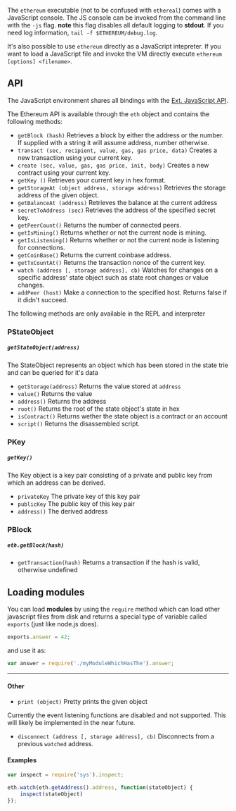 The `ethereum` executable (not to be confused with `ethereal`) comes with a JavaScript console. The JS console can be invoked from the command line with the `-js` flag. **note** this flag disables all default logging to **stdout**. If you need log information, `tail -f $ETHEREUM/debug.log`.

It's also possible to use `ethereum` directly as a JavaScript intepreter. If you want to load a JavaScript file and invoke the VM directly execute `ethereum [options] <filename>`. 

## API

The JavaScript environment shares all bindings with the [Ext. JavaScript API](https://github.com/ethereum/go-ethereum/wiki/PoC-5-JavaScript-API).

The Ethereum API is available through the `eth` object and contains the following methods:

* `getBlock (hash)`
    Retrieves a block by either the address or the number. If supplied with a string it will assume address, number otherwise.
* `transact (sec, recipient, value, gas, gas price, data)`
    Creates a new transaction using your current key.
* `create (sec, value, gas, gas price, init, body)`
    Creates a new contract using your current key.
* `getKey ()`
    Retrieves your current key in hex format.
* `getStorageAt (object address, storage address)`
    Retrieves the storage address of the given object.
* `getBalanceAt (address)`
    Retrieves the balance at the current address
* `secretToAddress (sec)`
    Retrieves the address of the specified secret key.
* `getPeerCount()` 
    Returns the number of connected peers.
* `getIsMining()` 
    Returns whether or not the current node is mining.
* `getIsListening()` 
    Returns whether or not the current node is listening for connections.
* `getCoinBase()` 
    Returns the current coinbase address.
* `getTxCountAt()` 
    Returns the transaction nonce of the current key.
* `watch (address [, storage address], cb)`
    Watches for changes on a specific address' state object such as state root changes or value changes.
* `addPeer (host)`
    Make a connection to the specified host. Returns false if it didn't succeed.

The following methods are only available in the REPL and interpreter

### PStateObject

##### `getStateObject(address)`

The StateObject represents an object which has been stored in the state trie and can be queried for it's data

* `getStorage(address)`
    Returns the value stored at `address`
* `value()`
    Returns the value
* `address()`
    Returns the address
* `root()`
    Returns the root of the state object's state in hex
* `isContract()`
    Returns wether the state object is a contract or an account
* `script()`
    Returns the disassembled script.

### PKey

##### `getKey()`

The Key object is a key pair consisting of a private and public key from which an address can be derived.

* `privateKey`
   The private key of this key pair
* `publicKey`
   The public key of this key pair
* `address()`
   The derived address

### PBlock

##### `eth.getBlock(hash)`

* `getTransaction(hash)`
   Returns a transaction if the hash is valid, otherwise undefined

## Loading modules

You can load **modules** by using the `require` method which can load other javascript files from disk and returns a special type of variable called `exports` (just like node.js does).

```javascript
exports.answer = 42;
```

and use it as:

```javascript
var answer = require('./myModuleWhichHasThe').answer;
```

***

#### Other

* `print (object)`
    Pretty prints the given object

Currently the event listening functions are disabled and not supported. This will likely be implemented in the near future.

* `disconnect (address [, storage address], cb)`
    Disconnects from a previous `watched` address.


#### Examples

```javascript
var inspect = require('sys').inspect;

eth.watch(eth.getAddress().address, function(stateObject) {
    inspect(stateObject)
});
```